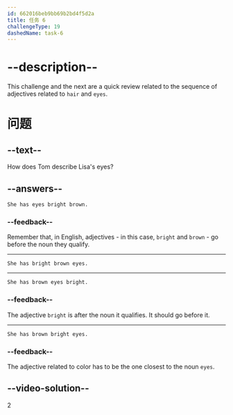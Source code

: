 ```yaml
---
id: 662016beb9bb69b2bd4f5d2a
title: 任务 6
challengeType: 19
dashedName: task-6
---
```


# --description--

This challenge and the next are a quick review related to the sequence of adjectives related to `hair` and `eyes`.

# 问题

## --text--

How does Tom describe Lisa's eyes?

## --answers--

`She has eyes bright brown.`

### --feedback--

Remember that, in English, adjectives - in this case, `bright` and `brown` - go before the noun they qualify.

---

`She has bright brown eyes.`

---

`She has brown eyes bright.`

### --feedback--

The adjective `bright` is after the noun it qualifies. It should go before it.

---

`She has brown bright eyes.`

### --feedback--

The adjective related to color has to be the one closest to the noun `eyes`.

## --video-solution--

2

